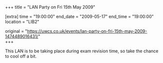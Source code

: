 +++
title = "LAN Party on Fri 15th May 2009"

[extra]
time = "19:00:00"
end_date = "2009-05-17"
end_time = "19:00:00"
location = "LIB2"

original = "https://uwcs.co.uk/events/lan-party-on-fri-15th-may-2009-1474489016431/"    
+++

This LAN is to be taking place during exam revision time, so take the chance to cool off a bit.

